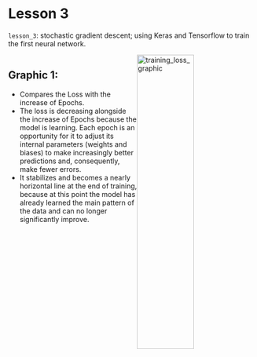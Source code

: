 # Lesson 3

`lesson_3`: stochastic gradient descent; using Keras and Tensorflow to train the first neural network.

<div style="display: flex; justify-content: center;">
<div class="texto-titulo">

## Graphic 1:
* Compares the Loss with the increase of Epochs.
* The loss is decreasing alongside the increase of Epochs because the model is learning. Each epoch is an opportunity for it to adjust its internal parameters (weights and biases) to make increasingly better predictions and, consequently, make fewer errors.
* It stabilizes and becomes a nearly horizontal line at the end of training, because at this point the model has already learned the main pattern of the data and can no longer significantly improve.

</div>
      <img style="width: 48%;" width="1000" height="600" alt="training_loss_graphic" src="https://github.com/user-attachments/assets/468f3a54-d6ff-4f6e-9594-adef06a8d923" />
</div>
